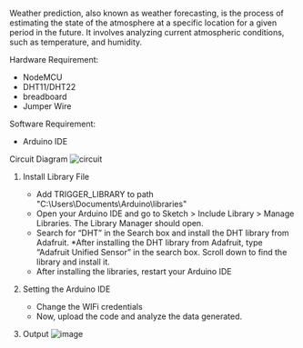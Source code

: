Weather prediction, also known as weather forecasting, is the process of estimating the state of the atmosphere at a specific location for a given period in the future. It involves analyzing current atmospheric conditions, such as temperature, and humidity.

Hardware Requirement:
   * NodeMCU
   * DHT11/DHT22
   * breadboard
   * Jumper Wire

Software Requirement:
   * Arduino IDE

Circuit Diagram
  ![circuit](https://github.com/om-1980/Weather-prediction-/assets/111452597/83069b9c-90e2-44fc-a3c0-37c896d4ca51)

    
1. Install Library File
   * Add TRIGGER_LIBRARY to path "C:\Users\Documents\Arduino\libraries"
   * Open your Arduino IDE and go to Sketch > Include Library > Manage Libraries. The Library Manager should open.
   * Search for “DHT” in the Search box and install the DHT library from Adafruit.
   *After installing the DHT library from Adafruit, type “Adafruit Unified Sensor” in the search box. Scroll down to find the library and install it.
   * After installing the libraries, restart your Arduino IDE

2. Setting the Arduino IDE
    * Change the WIFi credentials
    * Now, upload the code and analyze the data generated.

3. Output
   ![image](https://github.com/om-1980/weather-prediction-/assets/111452597/0694a0e6-9b60-4005-8e7c-0a92bfd48960)

